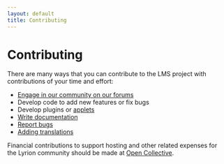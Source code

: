 ```yaml
---
layout: default
title: Contributing
---
```


# Contributing

There are many ways that you can contribute to the LMS project with contributions of your time and effort:

- [Engage in our community on our forums](https://forums.slimdevices.com/)
- Develop code to add new features or fix bugs
- Develop plugins or [applets](../reference/squeezeplay-applet.md)
- [Write documentation](https://github.com/lms-community/lms-community.github.io)
- [Report bugs](reporting-a-bug.md)
- [Adding translations](adding-translations.md)

Financial contributions to support hosting and other related expenses for the Lyrion community should be made at [Open Collective](https://opencollective.com/lyrion).
